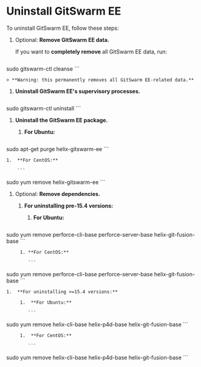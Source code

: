 # Uninstall GitSwarm EE

To uninstall GitSwarm EE, follow these steps:

1. Optional: **Remove GitSwarm EE data.**

    If you want to **completely remove** all GitSwarm EE data, run:

    ```
sudo gitswarm-ctl cleanse
    ```

    > **Warning: this permanently removes all GitSwarm EE-related data.**

1. **Uninstall GitSwarm EE's supervisory processes.**

    ```
sudo gitswarm-ctl uninstall
    ```

1.  **Uninstall the GitSwarm EE package.**
    1.  **For Ubuntu:**

        ```
sudo apt-get purge helix-gitswarm-ee
        ```

    1.  **For CentOS:**

        ```
sudo yum remove helix-gitswarm-ee
        ```

1.  Optional: **Remove dependencies.**

    1. **For uninstalling pre-15.4 versions:**

         1. **For Ubuntu:**

            ```
sudo yum remove perforce-cli-base perforce-server-base helix-git-fusion-base
            ```

         1. **For CentOS:**

            ```
sudo yum remove perforce-cli-base perforce-server-base helix-git-fusion-base
            ```

    1.  **For uninstalling >=15.4 versions:**

         1.  **For Ubuntu:**

            ```
sudo yum remove helix-cli-base helix-p4d-base helix-git-fusion-base
            ```

         1.  **For CentOS:**

            ```
sudo yum remove helix-cli-base helix-p4d-base helix-git-fusion-base
            ```